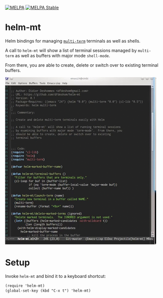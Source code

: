 [![MELPA](http://melpa.org/packages/helm-mt-badge.svg)](http://melpa.org/#/helm-mt)
[![MELPA Stable](http://stable.melpa.org/packages/helm-mt-badge.svg)](http://stable.melpa.org/#/helm-mt)

# helm-mt
Helm bindings for managing [`multi-term`](https://www.emacswiki.org/emacs/MultiTerm) terminals as well as shells.

A call to `helm-mt` will show a list of terminal sessions managed by `multi-term` as well as buffers with major mode `shell-mode`.

From there, you are able to create, delete or switch over to existing terminal buffers.

![helm-mt](mt.gif)

# Setup
Invoke `helm-mt` and bind it to a keyboard shortcut:

```elisp
(require 'helm-mt)
(global-set-key (kbd "C-x t") 'helm-mt)
```
